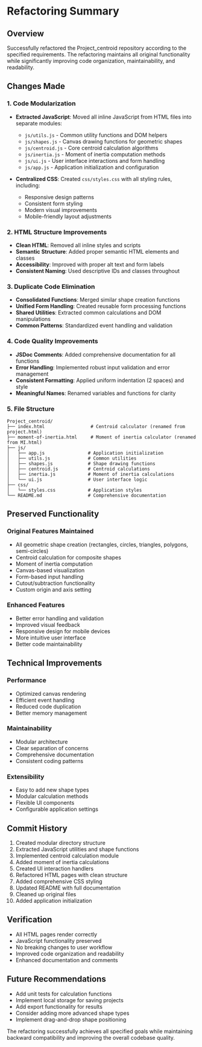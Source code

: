 # Refactoring Summary

## Overview
Successfully refactored the Project_centroid repository according to the specified requirements. The refactoring maintains all original functionality while significantly improving code organization, maintainability, and readability.

## Changes Made

### 1. Code Modularization
- **Extracted JavaScript**: Moved all inline JavaScript from HTML files into separate modules:
  - `js/utils.js` - Common utility functions and DOM helpers
  - `js/shapes.js` - Canvas drawing functions for geometric shapes
  - `js/centroid.js` - Core centroid calculation algorithms
  - `js/inertia.js` - Moment of inertia computation methods
  - `js/ui.js` - User interface interactions and form handling
  - `js/app.js` - Application initialization and configuration

- **Centralized CSS**: Created `css/styles.css` with all styling rules, including:
  - Responsive design patterns
  - Consistent form styling
  - Modern visual improvements
  - Mobile-friendly layout adjustments

### 2. HTML Structure Improvements
- **Clean HTML**: Removed all inline styles and scripts
- **Semantic Structure**: Added proper semantic HTML elements and classes
- **Accessibility**: Improved with proper alt text and form labels
- **Consistent Naming**: Used descriptive IDs and classes throughout

### 3. Duplicate Code Elimination
- **Consolidated Functions**: Merged similar shape creation functions
- **Unified Form Handling**: Created reusable form processing functions
- **Shared Utilities**: Extracted common calculations and DOM manipulations
- **Common Patterns**: Standardized event handling and validation

### 4. Code Quality Improvements
- **JSDoc Comments**: Added comprehensive documentation for all functions
- **Error Handling**: Implemented robust input validation and error management
- **Consistent Formatting**: Applied uniform indentation (2 spaces) and style
- **Meaningful Names**: Renamed variables and functions for clarity

### 5. File Structure
```
Project_centroid/
├── index.html                 # Centroid calculator (renamed from project.html)
├── moment-of-inertia.html     # Moment of inertia calculator (renamed from MI.html)
├── js/
│   ├── app.js                # Application initialization
│   ├── utils.js              # Common utilities
│   ├── shapes.js             # Shape drawing functions
│   ├── centroid.js           # Centroid calculations
│   ├── inertia.js            # Moment of inertia calculations
│   └── ui.js                 # User interface logic
├── css/
│   └── styles.css            # Application styles
└── README.md                 # Comprehensive documentation
```

## Preserved Functionality

### Original Features Maintained
- All geometric shape creation (rectangles, circles, triangles, polygons, semi-circles)
- Centroid calculation for composite shapes
- Moment of inertia computation
- Canvas-based visualization
- Form-based input handling
- Cutout/subtraction functionality
- Custom origin and axis setting

### Enhanced Features
- Better error handling and validation
- Improved visual feedback
- Responsive design for mobile devices
- More intuitive user interface
- Better code maintainability

## Technical Improvements

### Performance
- Optimized canvas rendering
- Efficient event handling
- Reduced code duplication
- Better memory management

### Maintainability
- Modular architecture
- Clear separation of concerns
- Comprehensive documentation
- Consistent coding patterns

### Extensibility
- Easy to add new shape types
- Modular calculation methods
- Flexible UI components
- Configurable application settings

## Commit History
1. Created modular directory structure
2. Extracted JavaScript utilities and shape functions
3. Implemented centroid calculation module
4. Added moment of inertia calculations
5. Created UI interaction handlers
6. Refactored HTML pages with clean structure
7. Added comprehensive CSS styling
8. Updated README with full documentation
9. Cleaned up original files
10. Added application initialization

## Verification
- All HTML pages render correctly
- JavaScript functionality preserved
- No breaking changes to user workflow
- Improved code organization and readability
- Enhanced documentation and comments

## Future Recommendations
- Add unit tests for calculation functions
- Implement local storage for saving projects
- Add export functionality for results
- Consider adding more advanced shape types
- Implement drag-and-drop shape positioning

The refactoring successfully achieves all specified goals while maintaining backward compatibility and improving the overall codebase quality.